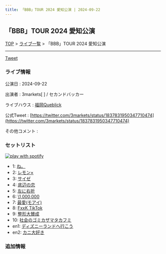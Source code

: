 ```yaml
---
title: 「BBB」TOUR 2024 愛知公演 | 2024-09-22
---
```

## 「BBB」TOUR 2024 愛知公演

[TOP](/setlist/) > [ライブ一覧](lives.html) > 「BBB」TOUR 2024 愛知公演

___

<a href="https://twitter.com/share?ref_src=twsrc%5Etfw" data-text="3markets[ ]セットリスト > 「BBB」TOUR 2024 愛知公演" class="twitter-share-button" data-via="3markets" data-hashtags="3markets" data-related="3markets" data-show-count="false">Tweet</a>

### ライブ情報

公演日
:    2024-09-22

出演者
:    3markets[ ] / セカンドバッカー

ライブハウス
:    [福岡Queblick](livehouse054.html)

公式Tweet
:    [https://twitter.com/3markets/status/1837831950347710474](https://twitter.com/3markets/status/1837831950347710474)

その他コメント
:    

### セットリスト


[![play with spotify](images/spotify-icon.png)](https://open.spotify.com/playlist/2GrFw3I5mWqEbmporn2a2L)



*  1: [ね。](song076.html)
*  2: [レモン×](song003.html)
*  3: [サイゼ](song004.html)
*  4: [底辺の恋](song008.html)
*  5: [左に右折](song087.html)
*  6: [\1,000,000](song022.html)
*  7: [最愛(モアイ)](song014.html)
*  8: [FxxK TikTok](song082.html)
*  9: [整形大賛成](song005.html)
*  10: [社会のゴミカザマタカフミ](song002.html)
*  en1: [ディズニーランドへ行こう](song095.html)
*  en2: [カニ大好き](song079.html)


### 追加情報






<script async src="https://platform.twitter.com/widgets.js" charset="utf-8"></script>